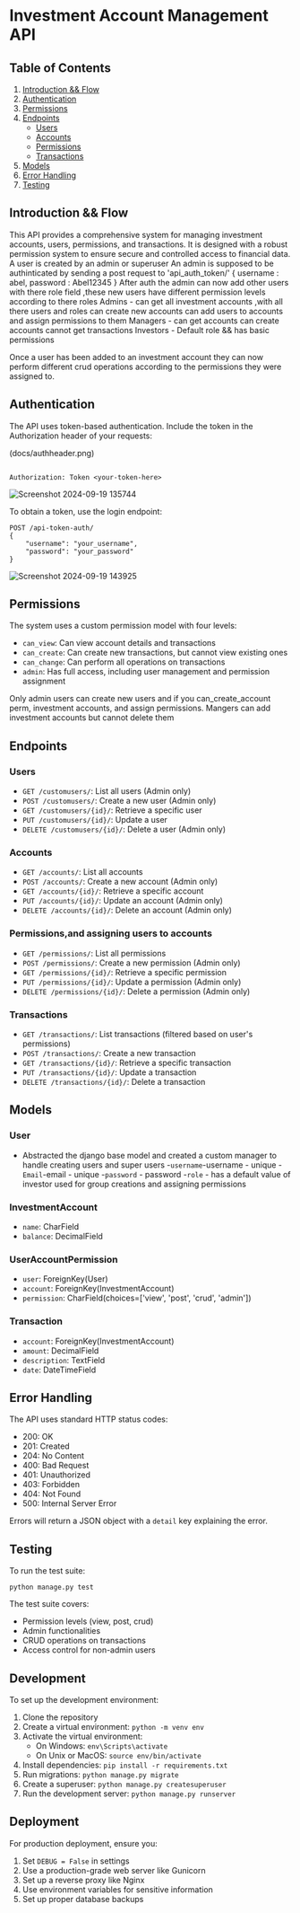 # Investment Account Management API

## Table of Contents
1. [Introduction && Flow](#introduction)
2. [Authentication](#authentication)
3. [Permissions](#permissions)
4. [Endpoints](#endpoints)
   - [Users](#users)
   - [Accounts](#accounts)
   - [Permissions](#permissions-1)
   - [Transactions](#transactions)
5. [Models](#models)
6. [Error Handling](#error-handling)
7. [Testing](#testing)

## Introduction && Flow

This API provides a comprehensive system for managing investment accounts, users, permissions, and transactions. It is designed with a robust permission system to ensure secure and controlled access to financial data.
A user is created by an admin or superuser
An admin is supposed to be authinticated by sending a post request to 'api_auth_token/' 
{
   username : abel,
   password : Abel12345
}
After auth the admin can now add other users with there role field ,these new users have different permission levels according to there roles 
Admins - can get all investment accounts ,with all there users and roles 
         can create new accounts
         can add users to accounts and assign permissions to them
Managers - can get accounts
          can create accounts
          cannot get transactions
Investors - Default role && has basic permissions    

Once a user has been added to an investment account they can now perform different crud operations according to the permissions they were assigned to.

## Authentication

The API uses token-based authentication. Include the token in the Authorization header of your requests:

(docs/authheader.png)

```

Authorization: Token <your-token-here>
```
![Screenshot 2024-09-19 135744](https://github.com/user-attachments/assets/f4871585-a489-4f80-84f7-ebd434a05263)

To obtain a token, use the login endpoint:

```
POST /api-token-auth/
{
    "username": "your_username",
    "password": "your_password"
}
```
![Screenshot 2024-09-19 143925](https://github.com/user-attachments/assets/77ef9fd7-9b71-4fbe-8247-c16936548e57)


## Permissions

The system uses a custom permission model with four levels:

- `can_view`: Can view account details and transactions
- `can_create`: Can create new transactions, but cannot view existing ones
- `can_change`: Can perform all operations on transactions
- `admin`: Has full access, including user management and permission assignment

Only admin users can create new users and if you can_create_account perm, investment accounts, and assign permissions.
Mangers can add investment accounts but cannot delete them

## Endpoints

### Users

- `GET /customusers/`: List all users (Admin only)
- `POST /customusers/`: Create a new user (Admin only)
- `GET /customusers/{id}/`: Retrieve a specific user
- `PUT /customusers/{id}/`: Update a user
- `DELETE /customusers/{id}/`: Delete a user (Admin only)

### Accounts

- `GET /accounts/`: List all accounts
- `POST /accounts/`: Create a new account (Admin only)
- `GET /accounts/{id}/`: Retrieve a specific account
- `PUT /accounts/{id}/`: Update an account (Admin only)
- `DELETE /accounts/{id}/`: Delete an account (Admin only)

### Permissions,and assigning users to accounts

- `GET /permissions/`: List all permissions
- `POST /permissions/`: Create a new permission (Admin only)
- `GET /permissions/{id}/`: Retrieve a specific permission
- `PUT /permissions/{id}/`: Update a permission (Admin only)
- `DELETE /permissions/{id}/`: Delete a permission (Admin only)

### Transactions

- `GET /transactions/`: List transactions (filtered based on user's permissions)
- `POST /transactions/`: Create a new transaction
- `GET /transactions/{id}/`: Retrieve a specific transaction
- `PUT /transactions/{id}/`: Update a transaction
- `DELETE /transactions/{id}/`: Delete a transaction

## Models

### User
- Abstracted the django base model and created a custom manager to handle creating users and super users
-`username`-username - unique
-`Email`-email - unique
-`password` - password
-`role` - has a default value of investor used for group creations and assigning permissions
### InvestmentAccount
- `name`: CharField
- `balance`: DecimalField

### UserAccountPermission
- `user`: ForeignKey(User)
- `account`: ForeignKey(InvestmentAccount)
- `permission`: CharField(choices=['view', 'post', 'crud', 'admin'])

### Transaction
- `account`: ForeignKey(InvestmentAccount)
- `amount`: DecimalField
- `description`: TextField
- `date`: DateTimeField

## Error Handling

The API uses standard HTTP status codes:

- 200: OK
- 201: Created
- 204: No Content
- 400: Bad Request
- 401: Unauthorized
- 403: Forbidden
- 404: Not Found
- 500: Internal Server Error

Errors will return a JSON object with a `detail` key explaining the error.

## Testing

To run the test suite:

```
python manage.py test
```

The test suite covers:
- Permission levels (view, post, crud)
- Admin functionalities
- CRUD operations on transactions
- Access control for non-admin users

## Development

To set up the development environment:

1. Clone the repository
2. Create a virtual environment: `python -m venv env`
3. Activate the virtual environment:
   - On Windows: `env\Scripts\activate`
   - On Unix or MacOS: `source env/bin/activate`
4. Install dependencies: `pip install -r requirements.txt`
5. Run migrations: `python manage.py migrate`
6. Create a superuser: `python manage.py createsuperuser`
7. Run the development server: `python manage.py runserver`

## Deployment

For production deployment, ensure you:
1. Set `DEBUG = False` in settings
2. Use a production-grade web server like Gunicorn
3. Set up a reverse proxy like Nginx
4. Use environment variables for sensitive information
5. Set up proper database backups
